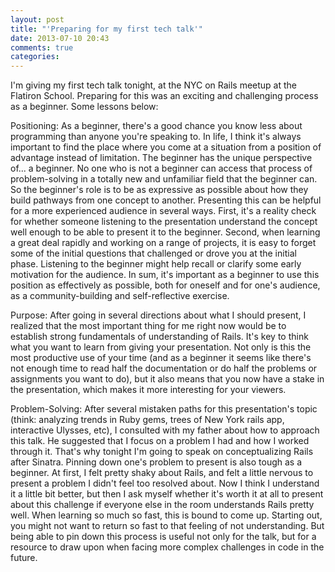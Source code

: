 ```yaml
---
layout: post
title: "'Preparing for my first tech talk'"
date: 2013-07-10 20:43
comments: true
categories: 
---
```


I'm giving my first tech talk tonight, at the NYC on Rails meetup at the Flatiron School. Preparing for this was an exciting and challenging process as a beginner. Some lessons below:

Positioning:
As a beginner, there's a good chance you know less about programming than anyone you're speaking to. In life, I think it's always important to find the place where you come at a situation from a position of advantage instead of limitation. The beginner has the unique perspective of... a beginner. No one who is not a beginner can access that process of problem-solving in a totally new and unfamiliar field that the beginner can. So the beginner's role is to be as expressive as possible about how they build pathways from one concept to another. Presenting this can be helpful for a more experienced audience in several ways. First, it's a reality check for whether someone listening to the presentation understand the concept well enough to be able to present it to the beginner. Second, when learning a great deal rapidly and working on a range of projects, it is easy to forget some of the initial questions that challenged or drove you at the initial phase. Listening to the beginner might help recall or clarify some early motivation for the audience. In sum, it's important as a beginner to use this position as effectively as possible, both for oneself and for one's audience, as a community-building and self-reflective exercise.

Purpose:
After going in several directions about what I should present, I realized that the most important thing for me right now would be to establish strong fundamentals of understanding of Rails. It's key to think what you want to learn from giving your presentation. Not only is this the most productive use of your time (and as a beginner it seems like there's not enough time to read half the documentation or do half the problems or assignments you want to do), but it also means that you now have a stake in the presentation, which makes it more interesting for your viewers.

Problem-Solving: 
After several mistaken paths for this presentation's topic (think: analyzing trends in Ruby gems, trees of New York rails app, interactive Ulysses, etc), I consulted with my father about how to approach this talk. He suggested that I focus on a problem I had and how I worked through it. That's why tonight I'm going to speak on conceptualizing Rails after Sinatra. Pinning down one's problem to present is also tough as a beginner. At first, I felt pretty shaky about Rails, and felt a little nervous to present a problem I didn't feel too resolved about. Now I think I understand it a little bit better, but then I ask myself whether it's worth it at all to present about this challenge if everyone else in the room understands Rails pretty well. When learning so much so fast, this is bound to come up. Starting out, you might not want to return so fast to that feeling of not understanding. But being able to pin down this process is useful not only for the talk, but for a resource to draw upon when facing more complex challenges in code in the future.

